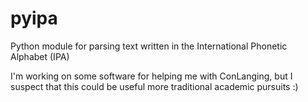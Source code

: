 pyipa
=====

Python module for parsing text written in the International Phonetic Alphabet (IPA)

I'm working on some software for helping me with ConLanging, but I suspect that this could be useful
more traditional academic pursuits :)